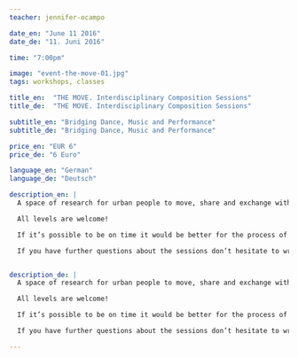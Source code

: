 ```yaml
---
teacher: jennifer-ocampo

date_en: "June 11 2016"
date_de: "11. Juni 2016"

time: "7:00pm"

image: "event-the-move-01.jpg"
tags: workshops, classes

title_en:  "THE MOVE. Interdisciplinary Composition Sessions"
title_de:  "THE MOVE. Interdisciplinary Composition Sessions"

subtitle_en: "Bridging Dance, Music and Performance"
subtitle_de: "Bridging Dance, Music and Performance"

price_en: "EUR 6"
price_de: "6 Euro"

language_en: "German"
language_de: "Deutsch"

description_en: |
  A space of research for urban people to move, share and exchange with each other. All dancers, movers, performers and musicians are welcome. The sessions are guided by the choreographer Jennifer Ocampo Monsalve who, together with URBANRAUM, is interested to offer a space to enrich our tools for improvisation, creation and composition.

  All levels are welcome!

  If it’s possible to be on time it would be better for the process of the session but you can jump in as well in case you can’t make it on time.

  If you have further questions about the sessions don’t hesitate to write to the choreographer, Jennifer Ocampo Monsalve.


description_de: |
  A space of research for urban people to move, share and exchange with each other. All dancers, movers, performers and musicians are welcome. The sessions are guided by the choreographer Jennifer Ocampo Monsalve who, together with URBANRAUM, is interested to offer a space to enrich our tools for improvisation, creation and composition.

  All levels are welcome!

  If it’s possible to be on time it would be better for the process of the session but you can jump in as well in case you can’t make it on time.

  If you have further questions about the sessions don’t hesitate to write to the choreographer, Jennifer Ocampo Monsalve.

---
```

